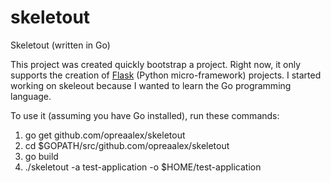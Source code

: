 # skeletout

Skeletout (written in Go)

This project was created quickly bootstrap a project.
Right now, it only supports the creation of <a href="https://github.com/mitsuhiko/flask">Flask</a> (Python micro-framework) projects.
I started working on skeleout because I wanted to learn the Go programming language.

To use it (assuming you have Go installed), run these commands:

1) go get github.com/opreaalex/skeletout
2) cd $GOPATH/src/github.com/opreaalex/skeletout
3) go build
4) ./skeletout -a test-application -o $HOME/test-application
